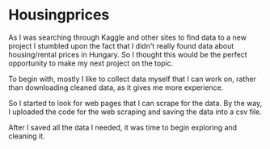 # Housingprices

As I was searching through Kaggle and other sites to find data to a new project I stumbled upon the fact that I didn't really found data about housing/rental prices in Hungary. So I thought this would be the perfect opportunity to make my next project on the topic.

To begin with, mostly I like to collect data myself that I can work on, rather than downloading cleaned data, as it gives me more experience.

So I started to look for web pages that I can scrape for the data. By the way, I uploaded the code for the web scraping and saving the data into a csv file.

After I saved all the data I needed, it was time to begin exploring and cleaning it. 
